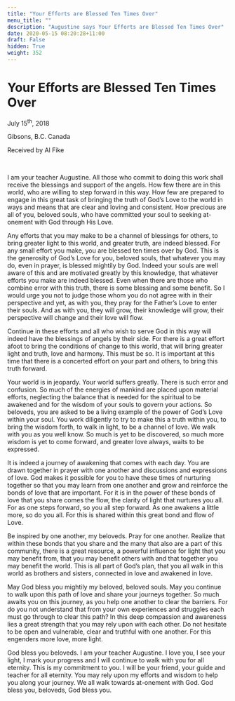 ```yaml
---
title: "Your Efforts are Blessed Ten Times Over"
menu_title: ""
description: "Augustine says Your Efforts are Blessed Ten Times Over"
date: 2020-05-15 08:20:28+11:00
draft: False
hidden: True
weight: 352
---
```

# Your Efforts are Blessed Ten Times Over

July 15<sup>th</sup>, 2018

Gibsons, B.C. Canada

Received by Al Fike

 

I am your teacher Augustine. All those who commit to doing this work shall receive the blessings and support of the angels. How few there are in this world, who are willing to step forward in this way. How few are prepared to engage in this great task of bringing the truth of God’s Love to the world in ways and means that are clear and loving and consistent. How precious are all of you, beloved souls, who have committed your soul to seeking at-onement with God through His Love. 

Any efforts that you may make to be a channel of blessings for others, to bring greater light to this world, and greater truth, are indeed blessed. For any small effort you make, you are blessed ten times over by God. This is the generosity of God’s Love for you, beloved souls, that whatever you may do, even in prayer, is blessed mightily by God. Indeed your souls are well aware of this and are motivated greatly by this knowledge, that whatever efforts you make are indeed blessed. Even when there are those who combine error with this truth, there is some blessing and some benefit. So I would urge you not to judge those whom you do not agree with in their perspective and yet, as with you, they pray for the Father’s Love to enter their souls. And as with you, they will grow, their knowledge will grow, their perspective will change and their love will flow. 

Continue in these efforts and all who wish to serve God in this way will indeed have the blessings of angels by their side. For there is a great effort afoot to bring the conditions of change to this world, that will bring greater light and truth, love and harmony. This must be so. It is important at this time that there is a concerted effort on your part and others, to bring this truth forward. 

Your world is in jeopardy. Your world suffers greatly. There is such error and confusion. So much of the energies of mankind are placed upon material efforts, neglecting the balance that is needed for the spiritual to be awakened and for the wisdom of your souls to govern your actions. So beloveds, you are asked to be a living example of the power of God’s Love within your soul. You work diligently to try to make this a truth within you, to bring the wisdom forth, to walk in light, to be a channel of love. We walk with you as you well know. So much is yet to be discovered, so much more wisdom is yet to come forward, and greater love always, waits to be expressed. 

It is indeed a journey of awakening that comes with each day. You are drawn together in prayer with one another and discussions and expressions of love. God makes it possible for you to have these times of nurturing together so that you may learn from one another and grow and reinforce the bonds of love that are important. For it is in the power of these bonds of love that you share comes the flow, the clarity of light that nurtures you all. For as one steps forward, so you all step forward. As one awakens a little more, so do you all. For this is shared within this great bond and flow of Love. 

Be inspired by one another, my beloveds. Pray for one another. Realize that within these bonds that you share and the many that also are a part of this community, there is a great resource, a powerful influence for light that you may benefit from, that you may benefit others with and that together you may benefit the world. This is all part of God’s plan, that you all walk in this world as brothers and sisters, connected in love and awakened in love. 

May God bless you mightily my beloved, beloved souls. May you continue to walk upon this path of love and share your journeys together. So much awaits you on this journey, as you help one another to clear the barriers. For do you not understand that from your own experiences and struggles each must go through to clear this path? In this deep compassion and awareness lies a great strength that you may rely upon with each other. Do not hesitate to be open and vulnerable, clear and truthful with one another. For this engenders more love, more light. 

God bless you beloveds. I am your teacher Augustine. I love you, I see your light, I mark your progress and I will continue to walk with you for all eternity. This is my commitment to you. I will be your friend, your guide and teacher for all eternity. You may rely upon my efforts and wisdom to help you along your journey. We all walk towards at-onement with God. God bless you, beloveds, God bless you. 
